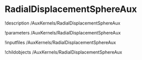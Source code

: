<!-- MOOSE Documentation Stub: Remove this when content is added. -->

# RadialDisplacementSphereAux
!description /AuxKernels/RadialDisplacementSphereAux

!parameters /AuxKernels/RadialDisplacementSphereAux

!inputfiles /AuxKernels/RadialDisplacementSphereAux

!childobjects /AuxKernels/RadialDisplacementSphereAux
